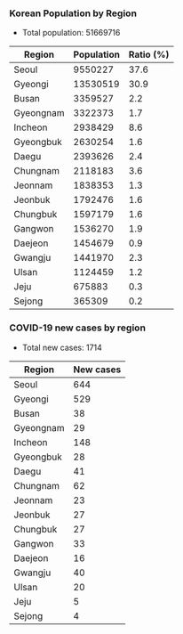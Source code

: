 ### Korean Population by Region
* Total population: 51669716

| Region | Population | Ratio (%) |
| ------ | ---------- | --------- |
| Seoul | 9550227 | 37.6 |
| Gyeongi | 13530519 | 30.9 |
| Busan | 3359527 | 2.2 |
| Gyeongnam | 3322373 | 1.7 |
| Incheon | 2938429 | 8.6 |
| Gyeongbuk | 2630254 | 1.6 |
| Daegu | 2393626 | 2.4 |
| Chungnam | 2118183 | 3.6 |
| Jeonnam | 1838353 | 1.3 |
| Jeonbuk | 1792476 | 1.6 |
| Chungbuk | 1597179 | 1.6 |
| Gangwon | 1536270 | 1.9 |
| Daejeon | 1454679 | 0.9 |
| Gwangju | 1441970 | 2.3 |
| Ulsan | 1124459 | 1.2 |
| Jeju | 675883 | 0.3 |
| Sejong | 365309 | 0.2 |

### COVID-19 new cases by region
* Total new cases: 1714

| Region | New cases |
| ------ | ---------- |
| Seoul | 644 |
| Gyeongi | 529 |
| Busan | 38 |
| Gyeongnam | 29 |
| Incheon | 148 |
| Gyeongbuk | 28 |
| Daegu | 41 |
| Chungnam | 62 |
| Jeonnam | 23 |
| Jeonbuk | 27 |
| Chungbuk | 27 |
| Gangwon | 33 |
| Daejeon | 16 |
| Gwangju | 40 |
| Ulsan | 20 |
| Jeju | 5 |
| Sejong | 4 |
